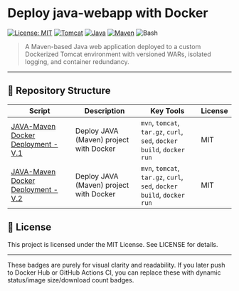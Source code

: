 # Deploy java-webapp with Docker

[![License: MIT](https://img.shields.io/badge/license-MIT-blue)](./LICENSE)
[![Tomcat](https://img.shields.io/badge/tomcat-8.5.100-orange)](https://tomcat.apache.org/)
[![Java](https://img.shields.io/badge/java-21-blueviolet)](https://openjdk.org/)
[![Maven](https://img.shields.io/badge/maven-3.9.6-critical)](https://maven.apache.org/)
![Bash](https://img.shields.io/badge/shell-bash-1f425f.svg)

> A Maven-based Java web application deployed to a custom Dockerized Tomcat environment with versioned WARs, isolated logging, and container redundancy.

---

## 📂 Repository Structure

| Script | Description | Key Tools | License |
|--------|-------------|-----------|---------|
| [JAVA-Maven Docker Deployment - V.1](<./Java_WebApp_Deployment -- Maven + Docker + Tomcat (V-1)>) | Deploy JAVA (Maven) project with Docker | `mvn`, `tomcat`, `tar.gz`, `curl`, `sed`, `docker build`, `docker run` | MIT |
| [JAVA-Maven Docker Deployment - V.2](<./Java_WebApp_Deployment -- Maven + Docker + Tomcat (V-2)>) | Deploy JAVA (Maven) project with Docker | `mvn`, `tomcat`, `tar.gz`, `curl`, `sed`, `docker build`, `docker run` | MIT |

## 📄 License
This project is licensed under the MIT License. See LICENSE for details.

---

These badges are purely for visual clarity and readability. If you later push to Docker Hub or GitHub Actions CI, you can replace these with dynamic status/image size/download count badges.